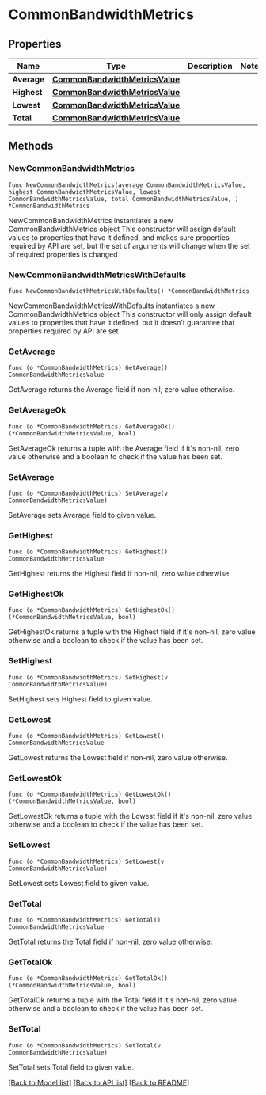 # CommonBandwidthMetrics

## Properties

Name | Type | Description | Notes
------------ | ------------- | ------------- | -------------
**Average** | [**CommonBandwidthMetricsValue**](CommonBandwidthMetricsValue.md) |  | 
**Highest** | [**CommonBandwidthMetricsValue**](CommonBandwidthMetricsValue.md) |  | 
**Lowest** | [**CommonBandwidthMetricsValue**](CommonBandwidthMetricsValue.md) |  | 
**Total** | [**CommonBandwidthMetricsValue**](CommonBandwidthMetricsValue.md) |  | 

## Methods

### NewCommonBandwidthMetrics

`func NewCommonBandwidthMetrics(average CommonBandwidthMetricsValue, highest CommonBandwidthMetricsValue, lowest CommonBandwidthMetricsValue, total CommonBandwidthMetricsValue, ) *CommonBandwidthMetrics`

NewCommonBandwidthMetrics instantiates a new CommonBandwidthMetrics object
This constructor will assign default values to properties that have it defined,
and makes sure properties required by API are set, but the set of arguments
will change when the set of required properties is changed

### NewCommonBandwidthMetricsWithDefaults

`func NewCommonBandwidthMetricsWithDefaults() *CommonBandwidthMetrics`

NewCommonBandwidthMetricsWithDefaults instantiates a new CommonBandwidthMetrics object
This constructor will only assign default values to properties that have it defined,
but it doesn't guarantee that properties required by API are set

### GetAverage

`func (o *CommonBandwidthMetrics) GetAverage() CommonBandwidthMetricsValue`

GetAverage returns the Average field if non-nil, zero value otherwise.

### GetAverageOk

`func (o *CommonBandwidthMetrics) GetAverageOk() (*CommonBandwidthMetricsValue, bool)`

GetAverageOk returns a tuple with the Average field if it's non-nil, zero value otherwise
and a boolean to check if the value has been set.

### SetAverage

`func (o *CommonBandwidthMetrics) SetAverage(v CommonBandwidthMetricsValue)`

SetAverage sets Average field to given value.


### GetHighest

`func (o *CommonBandwidthMetrics) GetHighest() CommonBandwidthMetricsValue`

GetHighest returns the Highest field if non-nil, zero value otherwise.

### GetHighestOk

`func (o *CommonBandwidthMetrics) GetHighestOk() (*CommonBandwidthMetricsValue, bool)`

GetHighestOk returns a tuple with the Highest field if it's non-nil, zero value otherwise
and a boolean to check if the value has been set.

### SetHighest

`func (o *CommonBandwidthMetrics) SetHighest(v CommonBandwidthMetricsValue)`

SetHighest sets Highest field to given value.


### GetLowest

`func (o *CommonBandwidthMetrics) GetLowest() CommonBandwidthMetricsValue`

GetLowest returns the Lowest field if non-nil, zero value otherwise.

### GetLowestOk

`func (o *CommonBandwidthMetrics) GetLowestOk() (*CommonBandwidthMetricsValue, bool)`

GetLowestOk returns a tuple with the Lowest field if it's non-nil, zero value otherwise
and a boolean to check if the value has been set.

### SetLowest

`func (o *CommonBandwidthMetrics) SetLowest(v CommonBandwidthMetricsValue)`

SetLowest sets Lowest field to given value.


### GetTotal

`func (o *CommonBandwidthMetrics) GetTotal() CommonBandwidthMetricsValue`

GetTotal returns the Total field if non-nil, zero value otherwise.

### GetTotalOk

`func (o *CommonBandwidthMetrics) GetTotalOk() (*CommonBandwidthMetricsValue, bool)`

GetTotalOk returns a tuple with the Total field if it's non-nil, zero value otherwise
and a boolean to check if the value has been set.

### SetTotal

`func (o *CommonBandwidthMetrics) SetTotal(v CommonBandwidthMetricsValue)`

SetTotal sets Total field to given value.



[[Back to Model list]](../README.md#documentation-for-models) [[Back to API list]](../README.md#documentation-for-api-endpoints) [[Back to README]](../README.md)


